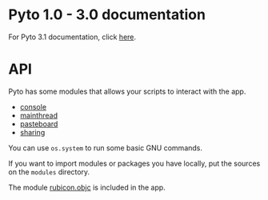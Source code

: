 # Pyto 1.0 - 3.0 documentation

For Pyto 3.1 documentation, click [here](3.1).

# API

Pyto has some modules that allows your scripts to interact with the app.

- [console](Console)
- [mainthread](MainThread)
- [pasteboard](Pasteboard)
- [sharing](Sharing)

You can use `os.system` to run some basic GNU commands.

If you want to import modules or packages you have locally, put the sources on the `modules` directory.

The module [rubicon.objc](https://www.github.com/pybee/rubicon-objc) is included in the app.
